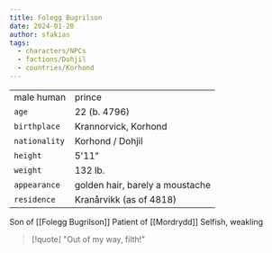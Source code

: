```yaml
---
title: Folegg Bugrilson
date: 2024-01-20
author: sfakias
tags:
  - characters/NPCs
  - factions/Dohjil
  - countries/Korhond
---
```

| | |
| --- | --- |
| male human | prince |
| `age` | 22 (b. 4796) |
| `birthplace` | Krannorvick, Korhond |
| `nationality` | Korhond / Dohjil |
| `height` | 5'11" |
| `weight` | 132 lb. |
| `appearance` | golden hair, barely a moustache |
| `residence` | Kranårvikk (as of 4818) |


Son of [[Folegg Bugrilson]]
Patient of [[Mordrydd]]
Selfish, weakling

> [!quote] 
> "Out of my way, filth!"